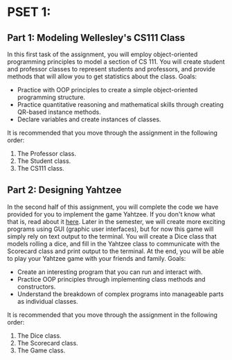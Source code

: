 # PSET 1:
## Part 1: Modeling Wellesley's CS111 Class
  In this first task of the assignment, you will employ object-oriented programming principles to model a section of CS 111. You will create student and professor classes to represent students and professors, and provide methods that will allow you to get statistics about the class.
Goals:
* Practice with OOP principles to create a simple object-oriented programming structure.
* Practice quantitative reasoning and mathematical skills through creating QR-based instance methods.
* Declare variables and create instances of classes.

It is recommended that you move through the assignment in the following order:
1. The Professor class.
2. The Student class.
3. The CS111 class.

## Part 2: Designing Yahtzee
  In the second half of this assignment, you will complete the code we have provided for you to implement the game Yahtzee. If you don't know what that is, read about it [here](https://en.wikipedia.org/wiki/Yahtzee). Later in the semester, we will create more exciting programs using GUI (graphic user interfaces), but for now this game will simply rely on text output to the terminal. You will create a Dice class that models rolling a dice, and fill in the Yahtzee class to communicate with the Scorecard class and print output to the terminal. At the end, you will be able to play your Yahtzee game with your friends and family.
Goals:
* Create an interesting program that you can run and interact with.
* Practice OOP principles through implementing class methods and constructors.
* Understand the breakdown of complex programs into manageable parts as individual  classes.

It is recommended that you move through the assignment in the following order:
1. The Dice class.
2. The Scorecard class.
3. The Game class.